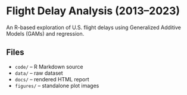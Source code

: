 # Flight Delay Analysis (2013–2023)

An R-based exploration of U.S. flight delays using Generalized Additive Models (GAMs) and regression.

## Files
- `code/` – R Markdown source  
- `data/` – raw dataset  
- `docs/` – rendered HTML report 
- `figures/` – standalone plot images  

